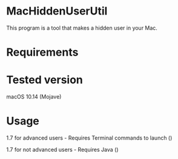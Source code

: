 # MacHiddenUserUtil
This program is a tool that makes a hidden user in your Mac.

# Requirements


# Tested version
macOS 10.14 (Mojave)

# Usage
1.7 for advanced users - Requires Terminal commands to launch
()

1.7 for not advanced users - Requires Java
()
